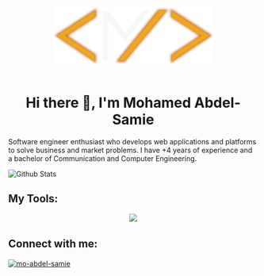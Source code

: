 <div align="center">
 <img src="https://github.com/Mohamed-a591/Mohamed-a591/blob/main/Master.png" />  
</div>

<br>

<h1 align="center">Hi there 👋, I'm Mohamed Abdel-Samie</h1>



Software engineer enthusiast who develops web applications and platforms to solve business and market problems. I have +4 years of experience and a bachelor of Communication and Computer Engineering. 

![Github Stats](https://github-readme-stats.vercel.app/api?username=mo-abdel-samie&bg_color=30,FF9933,CC6600&title_color=FFF&text_color=fff)


<h2>My Tools:</h2>
<p align="center">
  <a href="https://www.linkedin.com/in/mo-abdel-samie/" target="_blank">
    <img src="https://skillicons.dev/icons?i=html,css,js,ts,babel,react,regex,redux,electron,tauri,windows,ubuntu,linux,kali,powershell,bash,nginx,git,github,githubactions,md,docker,postman,bootstrap,tailwind,nodejs,phpstorm,laravel,postgres,wordpress,postman,vercel,vite,c,cpp,vim,emacs,vscode,discord,bots,stackoverflow,codepen,figma,azure,gcp,notion,gmail" />
  </a>
</p>
  
<!--
**mo-abdel-samie/mo-abdel-samie** is a ✨ _special_ ✨ repository because its `README.md` (this file) appears on your GitHub profile.

Here are some ideas to get you started:

- 🔭 I’m currently working on ...
- 🌱 I’m currently learning ...
- 👯 I’m looking to collaborate on ...
- 🤔 I’m looking for help with ...
- 💬 Ask me about ...
- 📫 How to reach me: ...
- 😄 Pronouns: ...
- ⚡ Fun fact: ...
-->


<h2 align="left">Connect with me:</h2>
<p align="left">
<a href="https://www.linkedin.com/in/mo-abdel-samie/" target="_blank"><img align="center" src="https://raw.githubusercontent.com/rahuldkjain/github-profile-readme-generator/master/src/images/icons/Social/linked-in-alt.svg" alt="mo-abdel-samie" height="30" width="40" /></a>
</p>
